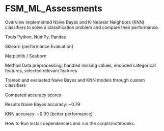 # FSM_ML_Assessments
Overview
Implemented Naive Bayes and K-Nearest Neighbors (KNN) classifiers to solve a classification problem and compare their performance.

Tools
Python, NumPy, Pandas

Sklearn (performance Evaluation)

Matplotlib / Seaborn 

Method
Data preprocessing: handled missing values, encoded categorical features, selected relevant features

Trained and evaluated Naive Bayes and KNN models through custom classifiers

Compared accuracy scores

Results
Naive Bayes accuracy: ~0.79

KNN accuracy: ~0.90 (better performance)

How to Run
Install dependencies and run the scripts/notebooks.
